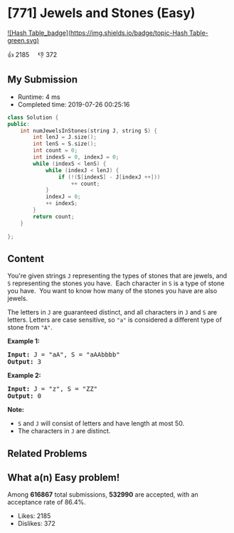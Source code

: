 # [771] Jewels and Stones (Easy)

[![Hash Table_badge](https://img.shields.io/badge/topic-Hash Table-green.svg)](https://leetcode.com/problems/jewels-and-stones/) 

:+1: 2185 &nbsp; &nbsp; :thumbsdown: 372

## My Submission

- Runtime: 4 ms
- Completed time: 2019-07-26 00:25:16

```cpp
class Solution {
public:
    int numJewelsInStones(string J, string S) {
        int lenJ = J.size();
        int lenS = S.size();
        int count = 0;
        int indexS = 0, indexJ = 0;
        while (indexS < lenS) {
            while (indexJ < lenJ) {
                if (!(S[indexS] - J[indexJ ++]))
                    ++ count;
            }
            indexJ = 0;
            ++ indexS;
        }
        return count;
    }
    
};
```

## Content
<p>You&#39;re given strings <code>J</code> representing the types of stones that are jewels, and <code>S</code> representing the stones you have.&nbsp; Each character in <code>S</code> is a type of stone you have.&nbsp; You want to know how many of the stones you have are also jewels.</p>

<p>The letters in <code>J</code> are guaranteed distinct, and all characters in <code>J</code> and <code>S</code> are letters. Letters are case sensitive, so <code>&quot;a&quot;</code> is considered a different type of stone from <code>&quot;A&quot;</code>.</p>

<p><strong>Example 1:</strong></p>

<pre>
<strong>Input:</strong> J = &quot;aA&quot;, S = &quot;aAAbbbb&quot;
<strong>Output:</strong> 3
</pre>

<p><strong>Example 2:</strong></p>

<pre>
<strong>Input:</strong> J = &quot;z&quot;, S = &quot;ZZ&quot;
<strong>Output:</strong> 0
</pre>

<p><strong>Note:</strong></p>

<ul>
	<li><code>S</code> and <code>J</code> will consist of letters and have length at most 50.</li>
	<li>The characters in <code>J</code> are distinct.</li>
</ul>


## Related Problems


## What a(n) Easy problem!
Among **616867** total submissions, **532990** are accepted, with an acceptance rate of 86.4%. <br>

- Likes: 2185
- Dislikes: 372

